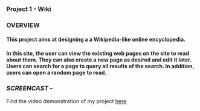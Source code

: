 ### Project 1 - Wiki 

### OVERVIEW 

#### This project aims at designing a a Wikipedia-like online encyclopedia. 

#### In this site, the user can view the existing web pages on the site to read about them. They can also create a new page as desired and edit it later. <br/> Users can search for a page to query all results of the search. In addition, users can open a random page to read.

### *SCREENCAST -*
Find the video demonstration of my project [here](https://youtu.be/mHUZUWfhrE8)

